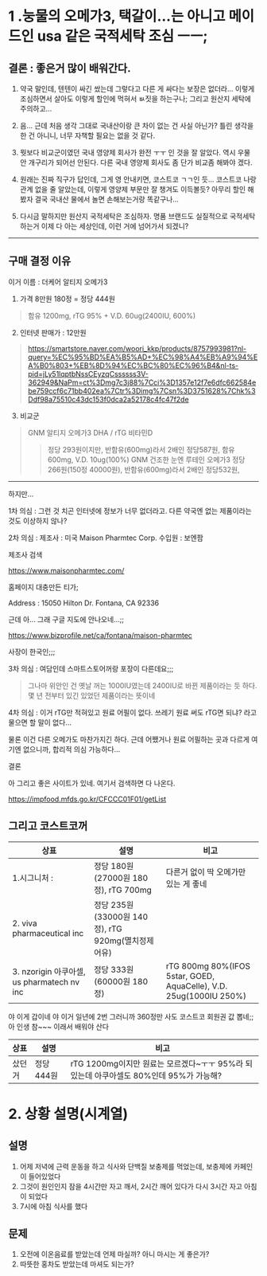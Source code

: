 # 1 .눙물의 오메가3, 택갈이...는 아니고 메이드인 usa 같은 국적세탁 조심 ㅡㅡ;

## 결론 : 좋은거 많이 배워간다.
1. 약국 말인데, 텐텐이 싸긴 쌌는데 그렇다고 다른 게 싸다는 보장은 없더라...
이렇게 조심하면서 살아도 이렇게 할인에 먹혀서 ㅄ짓을 하는구나;
그리고 원산지 세탁에 주의하고...

2. 음... 근데 처음 생각 그대로 국내산이랑 큰 차이 없는 건 사실 아닌가?
틀린 생각을 한 건 아니니, 너무 자책할 필요는 없을 것 같다.

3. 뭣보다 비교군이였던 국내 영양제 회사가 완전 ㅜㅜ 인 것을 잘 알았다.
역시 우물 안 개구리가 되어선 안된다.
다른 국내 영양제 회사도 좀 단가 비교좀 해봐야 겠다.

4. 원래는 진짜 직구가 답인데, 그게 영 안내키면, 코스트코 ㄱㄱ인 듯...
코스트코 나랑 관계 없을 줄 알았는데, 이렇게 영양제 부문만 잘 챙겨도 이득볼듯?
아무리 할인 해봤자 결국 국내산 물에서 놀면 손해보는거랑 똑같구나...

5. 다시금 말하지만 원산지 국적세탁은 조심하자. 명품 브랜드도 실질적으로 국적세탁하는거 이제 다 아는 세상인데, 이런 거에 넘어가서 되겠니?

---

## 구매 결정 이유

이거 이름 : 더케어 알티지 오메가3

1. 가격 8만원 180정 = 정당 444원
  >함유 1200mg, rTG 95% + V.D. 60ug(2400IU, 600%)
>
2. 인터넷 판매가 : 12만원
  >https://smartstore.naver.com/woori_kkp/products/8757993981?nl-query=%EC%95%BD%EA%B5%AD+%EC%98%A4%EB%A9%94%EA%B0%803+%EB%8D%94%EC%BC%80%EC%96%B4&nl-ts-pid=jLy51lqptbNssCEyzqCssssss3V-362949&NaPm=ct%3Dmg7c3j88%7Cci%3D1357e12f7e6dfc662584ebe759ccf6c71bb402ea%7Ctr%3Dimg%7Csn%3D3751628%7Chk%3Ddf98a75510c43dc153f0dca2a52178c4fc47f2de

3. 비교군
>GNM 알티지 오메가3 DHA / rTG 비타민D
>>정당 293원이지만, 반함유(600mg)라서 2배인 정당587원, 함유 600mg, V.D. 10ug(100%)
>GNM 건조한 눈엔 루테인 오메가3 
>>정당 266원(150정 40000원), 반함유(600mg)라서 2배인 정당532원, 

---

하지만...

1차 의심 : 그런 것 치곤 인터넷에 정보가 너무 없더라고. 다른 약국엔 없는 제품이라는 것도 이상하지 않나? 

2차 의심 : 제조사 : 미국 Maison Pharmtec Corp. 수입원 : 보엔팜

제조사 검색 

https://www.maisonpharmtec.com/

홈페이지 대충만든 티가;

Address : 15050 Hilton Dr. Fontana, CA 92336

근데 아... 그래 구글 지도에 안나오네...;;

https://www.bizprofile.net/ca/fontana/maison-pharmtec

사장이 한국인;;;

3차 의심 : 여담인데 스마트스토어꺼랑 포장이 다른데요;;;

>그나마 위안인 건 옛날 꺼는 1000IU였는데 2400IU로 바뀐 제품이라는 듯 하다. 몇 년 전부터 있긴 있었던 제품이라는 뜻이네

4차 의심 : 이거 rTG만 적혀있고 원료 어필이 없다. 쓰레기 원료 써도 rTG면 되냐? 라고 물으면 할 말이 없다...

물론 이건 다른 오메가도 마찬가지긴 하다. 근데 어쨌거나 원료 어필하는 곳과 다르게 여기엔 없으니까, 합리적 의심 가능하다...


결론

아 그리고 좋은 사이트가 있네. 여기서 검색하면 다 나온다. 

https://impfood.mfds.go.kr/CFCCC01F01/getList

## 그리고 코스트코꺼
| 상표 | 설명 | 비고 |
|-------|-------| -----|
|1.시그니처 :| 정당 180원(27000원 180정), rTG 700mg | 다른거 없이 딱 오메가만 있는 게 좋네|
|2. viva pharmaceutical inc | 정당 235원(33000원 140정), rTG 920mg(멸치정제어유)|
|3. nzorigin 아쿠아셀, us pharmatech nv inc | 정당 333원(60000원 180정) | rTG 800mg 80%(IFOS 5star, GOED, AquaCelle), V.D. 25ug(1000IU 250%)|

야 이게 갑이네 야 이거 일년에 2번 그러니까 360정만 사도 코스트코 회원권 값 뽑네;;
아 인생 참~~~ 이래서 배워야 산다

| 상표 | 설명 | 비고 |
|-------|-------| -----|
| 샀던거 | 정당 444원 | rTG 1200mg이지만 원료는 모르겠다~ㅜㅜ 95%라 되있는데 아쿠아셀도 80%인데 95%가 가능해? |
 

# 2. 상황 설명(시계열)
## 설명
1. 어제 저녁에 근력 운동을 하고 식사와 단백질 보충제를 먹었는데, 보충제에 카페인이 들어있었다
2. 그것이 원인인지 잠을 4시간만 자고 깨서, 2시간 깨어 있다가 다시 3시간 자고 아침이 되었다
3. 7시에 아침 식사를 했다

## 문제 
1. 오전에 이온음료를 받았는데 언제 마실까? 아니 마시는 게 좋은가?
2. 따뜻한 홍차도 받았는데 마셔도 되는가?
